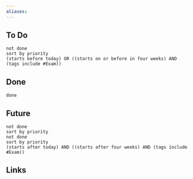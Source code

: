 ```yaml
---
aliases: 
---
```

## To Do
```tasks
not done
sort by priority
(starts before today) OR ((starts on or before in four weeks) AND (tags include #Exam))
```
## Done
```tasks
done
```

## Future
```tasks
not done
sort by priority
not done
sort by priority
(starts after today) AND ((starts after four weeks) AND (tags include #Exam))
```

## Links